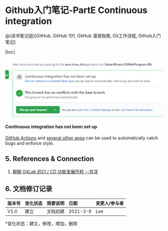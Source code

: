 # Github入门笔记-PartE  Continuous integration
@(读书笔记组)[GitHub, GitHub 101, GitHub 漫游指南, Git工作流程, Github入门笔记]



[toc]




![Alt text](./1615174615855.png)


#### Continuous integration has not been set up

[GitHub Actions](https://github.com/features/actions) and [several other apps](https://github.com/marketplace/category/mobile-ci) can be used to automatically catch bugs and enforce style.




## 5. References & Connection
1. [聊聊 GitLab 的CI / CD 功能发展历程 --苏洋 ](https://soulteary.com/2021/02/23/talk-about-the-development-history-of-gitlab-cicd-function.html)

## 6. 文档修订记录

| 版本号|     变化状态|   简要说明|  日期	|   变更人/参与者   |
| :-------- | :--------| :------ |:------ |:------ |
| V1.0|   建立| 文档初建 |2021-3-8 | Lee|

*变化状态：建立，修改，增加，删除
